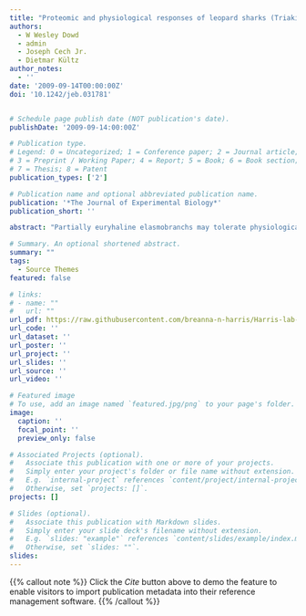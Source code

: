```yaml
---
title: "Proteomic and physiological responses of leopard sharks (Triakis semifasciata) to salinity change"
authors:
  - W Wesley Dowd
  - admin
  - Joseph Cech Jr.
  - Dietmar Kültz
author_notes:
  - ''
date: '2009-09-14T00:00:00Z'
doi: '10.1242/jeb.031781'


# Schedule page publish date (NOT publication's date).
publishDate: '2009-09-14:00:00Z'

# Publication type.
# Legend: 0 = Uncategorized; 1 = Conference paper; 2 = Journal article;
# 3 = Preprint / Working Paper; 4 = Report; 5 = Book; 6 = Book section;
# 7 = Thesis; 8 = Patent
publication_types: ['2']

# Publication name and optional abbreviated publication name.
publication: '*The Journal of Experimental Biology*'
publication_short: ''

abstract: "Partially euryhaline elasmobranchs may tolerate physiologically challenging, variable salinity conditions in estuaries as a trade-off to reduce predation risk or to gain access to abundant food resources. To further understand these trade-offs and to evaluate the underlying mechanisms, we examined the responses of juvenile leopard sharks to salinity changes using a suite of measurements at multiple organizational levels: gill and rectal gland proteomes (using 2-D gel electrophoresis and tandem mass spectrometry), tissue biochemistry (Na(+)/K(+)-ATPase, caspase 3/7 and chymotrypsin-like proteasome activities), organismal physiology (hematology, plasma composition, muscle moisture) and individual behavior. Our proteomics results reveal coordinated molecular responses to low salinity - several of which are common to both rectal gland and gill - including changes in amino acid and inositol (i.e. osmolyte) metabolism, energy metabolism and proteins related to transcription, translation and protein degradation. Overall, leopard sharks employ a strategy of maintaining plasma urea, ion concentrations and Na(+)/K(+)-ATPase activities in the short-term, possibly because they rarely spend extended periods in low salinity conditions in the wild, but the sharks osmoconform to the surrounding conditions by 3 weeks. We found no evidence of apoptosis at the time points tested, while both tissues exhibited proteomic changes related to the cytoskeleton, suggesting that leopard sharks remodel existing osmoregulatory epithelial cells and activate physiological acclimatory responses to solve the problems posed by low salinity exposure. The behavioral measurements reveal increased activity in the lowest salinity in the short-term, while activity decreased in the lowest salinity in the long-term. Our data suggest that physiological/behavioral trade-offs are involved in using estuarine habitats, and pathway modeling implicates tumor necrosis factor alpha (TNFalpha) as a key node of the elasmobranch hyposmotic response network."

# Summary. An optional shortened abstract.
summary: ""
tags:
  - Source Themes
featured: false

# links:
# - name: ""
#   url: ""
url_pdf: https://raw.githubusercontent.com/breanna-n-harris/Harris-lab-website/86ccd59a53dea3c809641be7c000c02aef049151/content/publication/Dowd_etal_2010_leopard_shark_salinity_change_proteomics/Dowd_etal_2010_leopard_shark_salinity_change_proteomics.pdf
url_code: ''
url_dataset: ''
url_poster: ''
url_project: ''
url_slides: ''
url_source: ''
url_video: ''

# Featured image
# To use, add an image named `featured.jpg/png` to your page's folder.
image:
  caption: ''
  focal_point: ''
  preview_only: false

# Associated Projects (optional).
#   Associate this publication with one or more of your projects.
#   Simply enter your project's folder or file name without extension.
#   E.g. `internal-project` references `content/project/internal-project/index.md`.
#   Otherwise, set `projects: []`.
projects: []

# Slides (optional).
#   Associate this publication with Markdown slides.
#   Simply enter your slide deck's filename without extension.
#   E.g. `slides: "example"` references `content/slides/example/index.md`.
#   Otherwise, set `slides: ""`.
slides:
---
```


{{% callout note %}}
Click the _Cite_ button above to demo the feature to enable visitors to import publication metadata into their reference management software.
{{% /callout %}}
